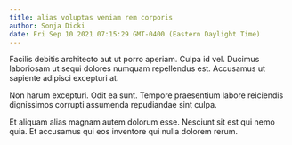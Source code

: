 ```yaml
---
title: alias voluptas veniam rem corporis
author: Sonja Dicki
date: Fri Sep 10 2021 07:15:29 GMT-0400 (Eastern Daylight Time)
---
```

Facilis debitis architecto aut ut porro aperiam. Culpa id vel. Ducimus laboriosam ut sequi dolores numquam repellendus est. Accusamus ut sapiente adipisci excepturi at.

 Non harum excepturi. Odit ea sunt. Tempore praesentium labore reiciendis dignissimos corrupti assumenda repudiandae sint culpa.

 Et aliquam alias magnam autem dolorum esse. Nesciunt sit est qui nemo quia. Et accusamus qui eos inventore qui nulla dolorem rerum.